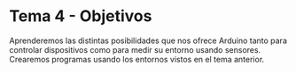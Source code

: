 # Tema 4 - Objetivos

Aprenderemos las distintas posibilidades que nos ofrece Arduino tanto para controlar dispositivos como para medir su entorno usando sensores.
Crearemos programas usando los entornos vistos en el tema anterior.
